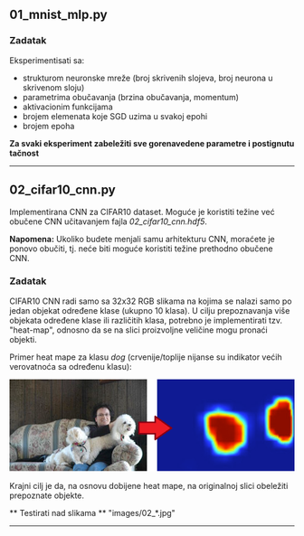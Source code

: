 ## 01_mnist_mlp.py

### Zadatak

Eksperimentisati sa:

* strukturom neuronske mreže (broj skrivenih slojeva, broj neurona u skrivenom sloju)
* parametrima obučavanja (brzina obučavanja, momentum)
* aktivacionim funkcijama
* brojem elemenata koje SGD uzima u svakoj epohi
* brojem epoha

**Za svaki eksperiment zabeležiti sve gorenavedene parametre i postignutu tačnost**

------

## 02_cifar10_cnn.py

Implementirana CNN za CIFAR10 dataset. Moguće je koristiti težine već obučene CNN učitavanjem fajla *02_cifar10_cnn.hdf5*.

**Napomena:** Ukoliko budete menjali samu arhitekturu CNN, moraćete je ponovo obučiti, tj. neće biti moguće koristiti težine prethodno obučene CNN.

### Zadatak

CIFAR10 CNN radi samo sa 32x32 RGB slikama na kojima se nalazi samo po jedan objekat određene klase (ukupno 10 klasa).
U cilju prepoznavanja više objekata određene klase ili različitih klasa, potrebno je implementirati tzv. "heat-map", odnosno
da se na slici proizvoljne veličine mogu pronaći objekti.

Primer heat mape za klasu *dog* (crvenije/toplije nijanse su indikator većih verovatnoća sa određenu klasu):

<img src="images/heatmap.png" >

Krajni cilj je da, na osnovu dobijene heat mape, na originalnoj slici obeležiti prepoznate objekte.

** Testirati nad slikama ** "images/02_\*.jpg"

------
